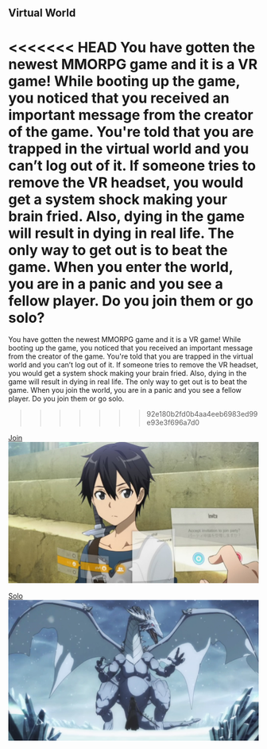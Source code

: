 ## Virtual World

<<<<<<< HEAD
You have gotten the newest MMORPG game and it is a VR game! While booting up the game, you noticed that you received an important message from the creator of the game. You're told that you are trapped in the virtual world and you can’t log out of it. If someone tries to remove the VR headset, you would get a system shock making your brain fried. Also, dying in the game will result in dying in real life. The only way to get out is to beat the game. When you enter the world, you are in a panic and you see a fellow player. Do you join them or go solo? 
=======
You have gotten the newest MMORPG game and it is a VR game! While booting up the game, you noticed that you received an important message from the creator of the game. You're told that you are trapped in the virtual world and you can’t log out of it. If someone tries to remove the VR headset, you would get a system shock making your brain fried. Also, dying in the game will result in dying in real life. The only way to get out is to beat the game. When you join the world, you are in a panic and you see a fellow player. Do you join them or go solo.
>>>>>>> 92e180b2fd0b4aa4eeb6983ed99e93e3f696a7d0

[Join](join.md)
![](../images/join.jpg)

[Solo](solo.md)
![](../images/solo.png)